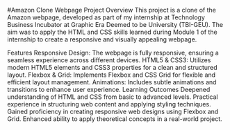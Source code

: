 #Amazon Clone Webpage
Project Overview
This project is a clone of the Amazon webpage, developed as part of my internship at Technology Business Incubator at Graphic Era Deemed to be University (TBI-GEU). The aim was to apply the HTML and CSS skills learned during Module 1 of the internship to create a responsive and visually appealing webpage.

Features
Responsive Design: The webpage is fully responsive, ensuring a seamless experience across different devices.
HTML5 & CSS3: Utilizes modern HTML5 elements and CSS3 properties for a clean and structured layout.
Flexbox & Grid: Implements Flexbox and CSS Grid for flexible and efficient layout management.
Animations: Includes subtle animations and transitions to enhance user experience.
Learning Outcomes
Deepened understanding of HTML and CSS from basic to advanced levels.
Practical experience in structuring web content and applying styling techniques.
Gained proficiency in creating responsive web designs using Flexbox and Grid.
Enhanced ability to apply theoretical concepts in a real-world project.
